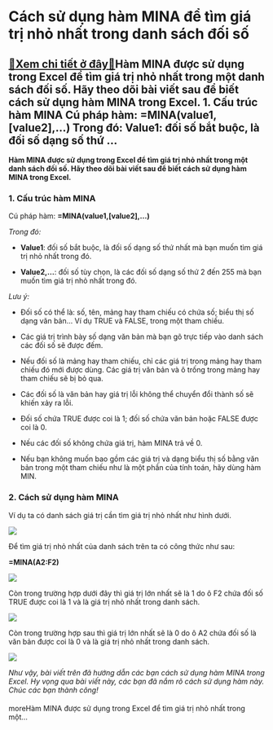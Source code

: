 Cách sử dụng hàm MINA để tìm giá trị nhỏ nhất trong danh sách đối số
====================================================================

[:gift:Xem chi tiết ở đây:gift:](https://hddtvn.com/cach-su-dung-ham-mina-de-tim-gia-tri-nho-nhat-trong-danh-sach-doi-so/)Hàm MINA được sử dụng trong Excel để tìm giá trị nhỏ nhất trong một danh sách đối số. Hãy theo dõi bài viết sau để biết cách sử dụng hàm MINA trong Excel. 1. Cấu trúc hàm MINA Cú pháp hàm: =MINA(value1,[value2],…) Trong đó: Value1: đối số bắt buộc, là đối số dạng số thứ …
---------------------------------------------------------------------------------------------------------------------------------------------------------------------------------------------------------------------------------------------------------------------------------------

**Hàm MINA được sử dụng trong Excel để tìm giá trị nhỏ nhất trong một danh sách đối số. Hãy theo dõi bài viết sau để biết cách sử dụng hàm MINA trong Excel.**


### 1. Cấu trúc hàm MINA


Cú pháp hàm: **=MINA(value1,[value2],…)**


*Trong đó:*




* **Value1**: đối số bắt buộc, là đối số dạng số thứ nhất mà bạn muốn tìm giá trị nhỏ nhất trong đó.

* **Value2,…**: đối số tùy chọn, là các đối số dạng số thứ 2 đến 255 mà bạn muốn tìm giá trị nhỏ nhất trong đó.



*Lưu ý:*




* Đối số có thể là: số, tên, mảng hay tham chiếu có chứa số; biểu thị số dạng văn bản… Ví dụ TRUE và FALSE, trong một tham chiếu.

* Các giá trị trình bày số dạng văn bản mà bạn gõ trực tiếp vào danh sách các đối số sẽ được đếm.

* Nếu đối số là mảng hay tham chiếu, chỉ các giá trị trong mảng hay tham chiếu đó mới được dùng. Các giá trị văn bản và ô trống trong mảng hay tham chiếu sẽ bị bỏ qua.

* Các đối số là văn bản hay giá trị lỗi không thể chuyển đổi thành số sẽ khiến xảy ra lỗi.

* Đối số chứa TRUE được coi là 1; đối số chứa văn bản hoặc FALSE được coi là 0.

* Nếu các đối số không chứa giá trị, hàm MINA trả về 0.

* Nếu bạn không muốn bao gồm các giá trị và dạng biểu thị số bằng văn bản trong một tham chiếu như là một phần của tính toán, hãy dùng hàm MIN.



### 2. Cách sử dụng hàm MINA


Ví dụ ta có danh sách giá trị cần tìm giá trị nhỏ nhất như hình dưới.


![](https://hddtvn.com/wp-content/uploads/2021/01/pvQzm6E.png)


Để tìm giá trị nhỏ nhất của danh sách trên ta có công thức như sau:


**=MINA(A2:F2)**


![](https://hddtvn.com/wp-content/uploads/2021/01/Q7zqGjX.png)


Còn trong trường hợp dưới đây thì giá trị lớn nhất sẽ là 1 do ô F2 chứa đối số TRUE được coi là 1 và là giá trị nhỏ nhất trong danh sách.


![](https://hddtvn.com/wp-content/uploads/2021/01/F1aXQSq.png)


Còn trong trường hợp sau thì giá trị lớn nhất sẽ là 0 do ô A2 chứa đối số là văn bản được coi là 0 và là giá trị nhỏ nhất trong danh sách.


![](https://hddtvn.com/wp-content/uploads/2021/01/W1yaFQD.png)


*Như vậy, bài viết trên đã hướng dẫn các bạn cách sử dụng hàm MINA trong Excel. Hy vọng qua bài viết này, các bạn đã nắm rõ cách sử dụng hàm này. Chúc các bạn thành công!*


#### 


moreHàm MINA được sử dụng trong Excel để tìm giá trị nhỏ nhất trong một…

